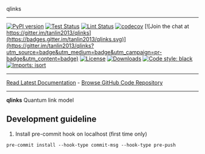qlinks
_________________

[![PyPI version](https://badge.fury.io/py/qlinks.svg)](http://badge.fury.io/py/qlinks)
[![Test Status](https://github.com/tanlin2013/qlinks/workflows/Test/badge.svg?branch=develop)](https://github.com/tanlin2013/qlinks/actions?query=workflow%3ATest)
[![Lint Status](https://github.com/tanlin2013/qlinks/workflows/Lint/badge.svg?branch=develop)](https://github.com/tanlin2013/qlinks/actions?query=workflow%3ALint)
[![codecov](https://codecov.io/gh/tanlin2013/qlinks/branch/main/graph/badge.svg)](https://codecov.io/gh/tanlin2013/qlinks)
[![Join the chat at https://gitter.im/tanlin2013/qlinks](https://badges.gitter.im/tanlin2013/qlinks.svg)](https://gitter.im/tanlin2013/qlinks?utm_source=badge&utm_medium=badge&utm_campaign=pr-badge&utm_content=badge)
[![License](https://img.shields.io/github/license/mashape/apistatus.svg)](https://pypi.python.org/pypi/qlinks/)
[![Downloads](https://pepy.tech/badge/qlinks)](https://pepy.tech/project/qlinks)
[![Code style: black](https://img.shields.io/badge/code%20style-black-000000.svg)](https://github.com/psf/black)
[![Imports: isort](https://img.shields.io/badge/%20imports-isort-%231674b1?style=flat&labelColor=ef8336)](https://timothycrosley.github.io/isort/)
_________________

[Read Latest Documentation](https://tanlin2013.github.io/qlinks/) - [Browse GitHub Code Repository](https://github.com/tanlin2013/qlinks/)
_________________

**qlinks** Quantum link model

Development guideline
---------------------

1. Install pre-commit hook on localhost (first time only)

```
pre-commit install --hook-type commit-msg --hook-type pre-push
```
